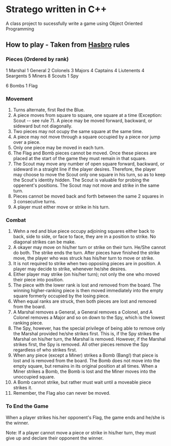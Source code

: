 # Stratego written in C++
A class project to sucessfully write a game using Object Oriented Programming
## How to play - Taken from [Hasbro](https://www.fgbradleys.com/rules/Stratego.pdf) rules 
### Pieces (Ordered by rank)
1 Marshal
1 General
2 Colonels
3 Majors
4 Captains
4 Liutenents
4 Seargents
5 Miners
8 Scouts
1 Spy

6 Bombs
1 Flag

### Movement
1. Turns alternate, first Red the Blue.
2. A piece moves from square to square, one square at a time (Exception: Scout -- see rule 7). A piece may be moved forward, backward, or sideward but not diagonally.
3. Two pieces may not ocupy the same square at the same time.
4. A piece may not move through a square occupied by a piece nor jump over a piece.
5. Only one piece may be moved in each turn.
6. The Flag and Bomb pieces cannot be moved. Once these pieces are placed at the start of the game they must remain in that square.
7. The Scout may move any number of open square forward, backward, or sideward in a straight line if the player desires. Therefore, the player may choose to move the Scout only one square in his turn, so as to keep the Scout's identity hidden. The Scout is valuable for probing the oppenent's positions. The Scout may not move and strike in the same turn.
8. Pieces cannot be moved back and forth between the same 2 squares in 3 consecutive turns.
9. A player must either move or strike in his turn.
### Combat
1. Wehn a red and blue piece occupy adjoining squares either back to back, side to side, or face to face, they are in a position to strike. No diagonal strikes can be make.
2. A okayer may move on his/her turn or strike on their turn. He/She cannot do both. The strike ends the turn. After pieces have finished the strike move, the player who was struck has his/her turn to move or strike.
3. It is not required to strike when two opposiing pieces are in position. A player may decide to strike, whenever he/she desires.
4. Either player may strike (on his/her turn); not only the one who moved their piece into position.
5. The piece with the lower rank is lost and removed from the board. The winning higher-ranking piece is then moved immediately into the empty square formerly occupied by the losing piece.
6. When equal ranks are struck, then both pieces are lost and removed from the board.
7. A Marshal removes a General, a General removes a Colonel, and A Colonel removes a Major and so on down to the Spy, which is the lowest ranking piece.
8. The Spy, however, has the special privilege of being able to remove only the Marshal provided he/she strikes first. This is, if the Spy strikes the Marshal on his/her turn, the Marshal is removed. However, if the Marshal strikes first, the Spy is removed. All other pieces remove the Spy regardless of who strikes first.
9. When any piece (except a Miner) strikes a Bomb (Bang!) that piece is lost and is removed from the board. The Bomb does not move into the empty square, but remains in its original position at all times. When a Miner strikes a Bomb, the Bomb is lost and the Miner moves into the unoccupied square.
10. A Bomb cannot strike, but rather must wait until a moveable piece strikes it.
11. Remember, the Flag also can never be moved.

### To End the Game
When a player strikes his.her opponent's Flag, the game ends and he/she is the winner.

Note: If a player cannot move a piece or strike in his/her turn, they must give up and declare their opponent the winner.
